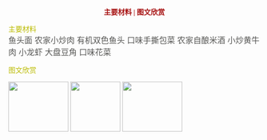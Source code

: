    <center><font color="#a50d0d"><font face="微软雅黑粗体"><strong> 主要材料 | 图文欣赏</strong></font></center>



<font color="#bbbb" size="">主要材料</FONT><br>
<font color="#565654" size="3">鱼头面 农家小炒肉 有机双色鱼头 口味手撕包菜 农家自酿米酒 小炒黄牛肉 小龙虾 大盘豆角 口味花菜</font><br>







<font color="#BBBB" size="">图文欣赏<br>

<img src="/assets/t017fb38616a881279d.jpg" width=120px height=100px> <img src="/assets/t01cc1fe29e4d853e00.jpg" width=100px height=100px> <img src="/assets/t01e7ffa530b251f96f.jpg" width=120px height=100px>

